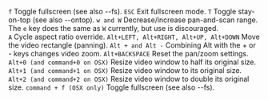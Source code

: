 `f`
Toggle fullscreen (see also --fs).
`ESC`
Exit fullscreen mode.
`T`
Toggle stay-on-top (see also --ontop).
`w and W`
Decrease/increase pan-and-scan range. The `e` key does the same as `W` currently, but use is discouraged.  
`A`
Cycle aspect ratio override.
`Alt+LEFT, Alt+RIGHT, Alt+UP, Alt+DOWN`
Move the video rectangle (panning).
`Alt + and Alt -`
Combining Alt with the + or - keys changes video zoom.
`Alt+BACKSPACE`
Reset the pan/zoom settings.
`Alt+0 (and command+0 on OSX)`
Resize video window to half its original size.
`Alt+1 (and command+1 on OSX)`
Resize video window to its original size.
`Alt+2 (and command+2 on OSX)`
Resize video window to double its original size.
`command + f (OSX only)`
Toggle fullscreen (see also --fs).